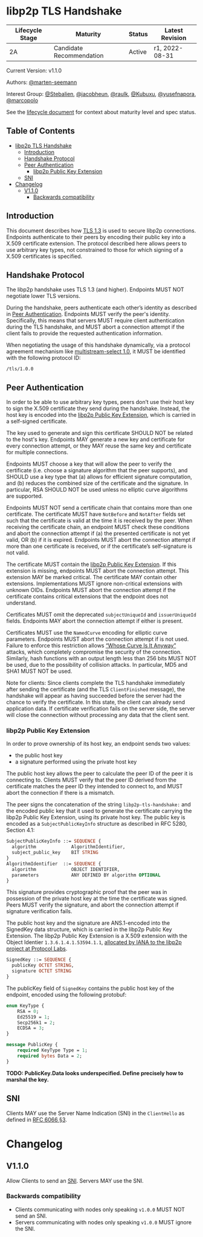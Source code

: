 # libp2p TLS Handshake

| Lifecycle Stage | Maturity                 | Status | Latest Revision |
| --------------- | ------------------------ | ------ | --------------- |
| 2A              | Candidate Recommendation | Active | r1, 2022-08-31  |

Current Version: v1.1.0

Authors: [@marten-seemann]

Interest Group: [@Stebalien], [@jacobheun], [@raulk], [@Kubuxu], [@yusefnapora], [@marcopolo]

[@marten-seemann]: https://github.com/marten-seemann
[@Stebalien]: https://github.com/Stebalien
[@jacobheun]: https://github.com/jacobheun
[@raulk]: https://github.com/raulk
[@Kubuxu]: https://github.com/Kubuxu
[@yusefnapora]: https://github.com/yusefnapora
[@marcopolo]: https://github.com/marcopolo


See the [lifecycle document][lifecycle-spec] for context about maturity level
and spec status.

[lifecycle-spec]: https://github.com/libp2p/specs/blob/master/00-framework-01-spec-lifecycle.md

## Table of Contents <!-- omit in toc -->

- [libp2p TLS Handshake](#libp2p-tls-handshake)
  - [Introduction](#introduction)
  - [Handshake Protocol](#handshake-protocol)
  - [Peer Authentication](#peer-authentication)
    - [libp2p Public Key Extension](#libp2p-public-key-extension)
  - [SNI](#sni)
- [Changelog](#changelog)
  - [V1.1.0](#v110)
    - [Backwards compatibility](#backwards-compatibility)

## Introduction

This document describes how [TLS 1.3](https://tools.ietf.org/html/rfc8446) is used to secure libp2p connections. Endpoints authenticate to their peers by encoding their public key into a X.509 certificate extension. The protocol described here allows peers to use arbitrary key types, not constrained to those for which signing of a X.509 certificates is specified.


## Handshake Protocol

The libp2p handshake uses TLS 1.3 (and higher). Endpoints MUST NOT negotiate lower TLS versions.

During the handshake, peers authenticate each other’s identity as described in [Peer Authentication](#peer-authentication). Endpoints MUST verify the peer's identity. Specifically, this means that servers MUST require client authentication during the TLS handshake, and MUST abort a connection attempt if the client fails to provide the requested authentication information.

When negotiating the usage of this handshake dynamically, via a protocol agreement mechanism like [multistream-select 1.0](https://github.com/libp2p/specs/blob/master/connections/README.md#multistream-select), it MUST be identified with the following protocol ID:

```
/tls/1.0.0
```

## Peer Authentication

In order to be able to use arbitrary key types, peers don’t use their host key to sign the X.509 certificate they send during the handshake. Instead, the host key is encoded into the [libp2p Public Key Extension](#libp2p-public-key-extension), which is carried in a self-signed certificate.

The key used to generate and sign this certificate SHOULD NOT be related to the host's key. Endpoints MAY generate a new key and certificate for every connection attempt, or they MAY reuse the same key and certificate for multiple connections.

Endpoints MUST choose a key that will allow the peer to verify the certificate (i.e. choose a signature algorithm that the peer supports), and SHOULD use a key type that (a) allows for efficient signature computation, and (b) reduces the combined size of the certificate and the signature. In particular, RSA SHOULD NOT be used unless no elliptic curve algorithms are supported.

Endpoints MUST NOT send a certificate chain that contains more than one certificate. The certificate MUST have `NotBefore` and `NotAfter` fields set such that the certificate is valid at the time it is received by the peer. When receiving the certificate chain, an endpoint MUST check these conditions and abort the connection attempt if (a) the presented certificate is not yet valid, OR (b) if it is expired. Endpoints MUST abort the connection attempt if more than one certificate is received, or if the certificate’s self-signature is not valid.

The certificate MUST contain the [libp2p Public Key Extension](#libp2p-public-key-extension). If this extension is missing, endpoints MUST abort the connection attempt. This extension MAY be marked critical. The certificate MAY contain other extensions. Implementations MUST ignore non-critical extensions with unknown OIDs. Endpoints MUST abort the connection attempt if the certificate contains critical extensions that the endpoint does not understand.

Certificates MUST omit the deprecated `subjectUniqueId` and `issuerUniqueId` fields. Endpoints MAY abort the connection attempt if either is present.

Certificates MUST use the `NamedCurve` encoding for elliptic curve parameters. Endpoints MUST abort the connection attempt if is not used. Failure to enforce this restriction allows [“Whose Curve Is It Anyway”](https://whosecurve.com) attacks, which completely compromise the security of the connection. Similarly, hash functions with an output length less than 256 bits MUST NOT be used, due to the possibility of collision attacks. In particular, MD5 and SHA1 MUST NOT be used.

Note for clients: Since clients complete the TLS handshake immediately after sending the certificate (and the TLS `ClientFinished` message), the handshake will appear as having succeeded before the server had the chance to verify the certificate. In this state, the client can already send application data. If certificate verification fails on the server side, the server will close the connection without processing any data that the client sent.

### libp2p Public Key Extension

In order to prove ownership of its host key, an endpoint sends two values:
- the public host key
- a signature performed using the private host key

The public host key allows the peer to calculate the peer ID of the peer it is connecting to. Clients MUST verify that the peer ID derived from the certificate matches the peer ID they intended to connect to, and MUST abort the connection if there is a mismatch.

The peer signs the concatenation of the string `libp2p-tls-handshake:` and the encoded public key that it used to generate the certificate carrying the libp2p Public Key Extension, using its private host key. The public key is encoded as a `SubjectPublicKeyInfo` structure as described in RFC 5280, Section 4.1:

```asn1
SubjectPublicKeyInfo ::= SEQUENCE {
  algorithm             AlgorithmIdentifier,
  subject_public_key    BIT STRING
}
AlgorithmIdentifier  ::= SEQUENCE {
  algorithm             OBJECT IDENTIFIER,
  parameters            ANY DEFINED BY algorithm OPTIONAL
}
```

This signature provides cryptographic proof that the peer was in possession of the private host key at the time the certificate was signed. Peers MUST verify the signature, and abort the connection attempt if signature verification fails.

The public host key and the signature are ANS.1-encoded into the SignedKey data structure, which is carried in the libp2p Public Key Extension. The libp2p Public Key Extension is a X.509 extension with the Object Identier `1.3.6.1.4.1.53594.1.1`, [allocated by IANA to the libp2p project at Protocol Labs](https://www.iana.org/assignments/enterprise-numbers/enterprise-numbers).

```asn1
SignedKey ::= SEQUENCE {
  publicKey OCTET STRING,
  signature OCTET STRING 
}
```

The publicKey field of `SignedKey` contains the public host key of the endpoint, encoded using the following protobuf:

```protobuf
enum KeyType {
	RSA = 0;
	Ed25519 = 1;
	Secp256k1 = 2;
	ECDSA = 3;
}

message PublicKey {
	required KeyType Type = 1;
	required bytes Data = 2;
}
```

**TODO: PublicKey.Data looks underspecified. Define precisely how to marshal the key.**

## SNI
Clients MAY use the Server Name Indication (SNI) in the `ClientHello` as defined in [RFC 6066 §3](https://www.rfc-editor.org/rfc/rfc6066#section-3).


# Changelog
## V1.1.0

Allow Clients to send an [SNI](#sni). Servers MAY use the SNI.
### Backwards compatibility

- Clients communicating with nodes only speaking `v1.0.0` MUST NOT send an SNI.
- Servers communicating with nodes only speaking `v1.0.0` MUST ignore the SNI.
